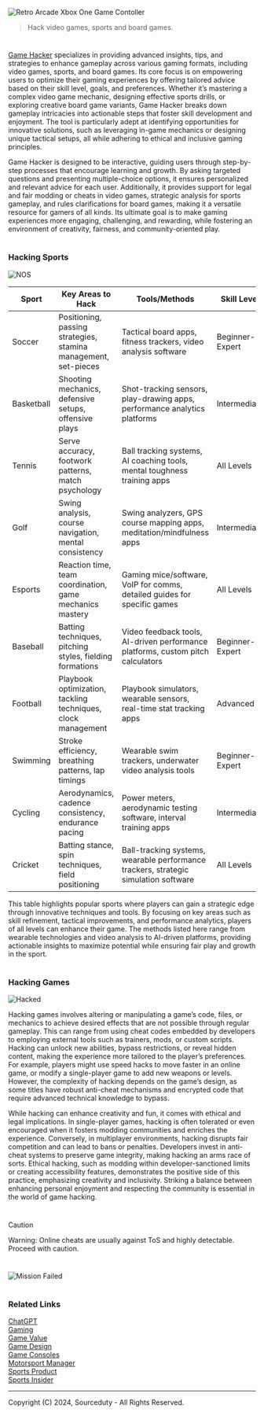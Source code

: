 ![Retro Arcade Xbox One Game Contoller](https://github.com/user-attachments/assets/aa37876b-5da9-449f-8d98-79d493dbd43a)

> Hack video games, sports and board games.
#

[Game Hacker](https://chatgpt.com/g/g-67558cfe8db88191940babcbda59243e-game-hacker) specializes in providing advanced insights, tips, and strategies to enhance gameplay across various gaming formats, including video games, sports, and board games. Its core focus is on empowering users to optimize their gaming experiences by offering tailored advice based on their skill level, goals, and preferences. Whether it’s mastering a complex video game mechanic, designing effective sports drills, or exploring creative board game variants, Game Hacker breaks down gameplay intricacies into actionable steps that foster skill development and enjoyment. The tool is particularly adept at identifying opportunities for innovative solutions, such as leveraging in-game mechanics or designing unique tactical setups, all while adhering to ethical and inclusive gaming principles.

Game Hacker is designed to be interactive, guiding users through step-by-step processes that encourage learning and growth. By asking targeted questions and presenting multiple-choice options, it ensures personalized and relevant advice for each user. Additionally, it provides support for legal and fair modding or cheats in video games, strategic analysis for sports gameplay, and rules clarifications for board games, making it a versatile resource for gamers of all kinds. Its ultimate goal is to make gaming experiences more engaging, challenging, and rewarding, while fostering an environment of creativity, fairness, and community-oriented play.

#
### Hacking Sports

![NOS](https://github.com/user-attachments/assets/7c890fc0-35e7-4768-8801-3b5b5ffe78c2)

| Sport        | Key Areas to Hack                                  | Tools/Methods                                                       | Skill Level       |
|--------------|----------------------------------------------------|----------------------------------------------------------------------|-------------------|
| Soccer       | Positioning, passing strategies, stamina management, set-pieces | Tactical board apps, fitness trackers, video analysis software      | Beginner-Expert   |
| Basketball   | Shooting mechanics, defensive setups, offensive plays | Shot-tracking sensors, play-drawing apps, performance analytics platforms | Intermediate      |
| Tennis       | Serve accuracy, footwork patterns, match psychology | Ball tracking systems, AI coaching tools, mental toughness training apps | All Levels        |
| Golf         | Swing analysis, course navigation, mental consistency | Swing analyzers, GPS course mapping apps, meditation/mindfulness apps | Intermediate      |
| Esports      | Reaction time, team coordination, game mechanics mastery | Gaming mice/software, VoIP for comms, detailed guides for specific games | All Levels        |
| Baseball     | Batting techniques, pitching styles, fielding formations | Video feedback tools, AI-driven performance platforms, custom pitch calculators | Beginner-Expert   |
| Football     | Playbook optimization, tackling techniques, clock management | Playbook simulators, wearable sensors, real-time stat tracking apps  | Advanced          |
| Swimming     | Stroke efficiency, breathing patterns, lap timings | Wearable swim trackers, underwater video analysis tools              | Beginner-Expert   |
| Cycling      | Aerodynamics, cadence consistency, endurance pacing | Power meters, aerodynamic testing software, interval training apps   | Intermediate      |
| Cricket      | Batting stance, spin techniques, field positioning | Ball-tracking systems, wearable performance trackers, strategic simulation software | All Levels        |

This table highlights popular sports where players can gain a strategic edge through innovative techniques and tools. By focusing on key areas such as skill refinement, tactical improvements, and performance analytics, players of all levels can enhance their game. The methods listed here range from wearable technologies and video analysis to AI-driven platforms, providing actionable insights to maximize potential while ensuring fair play and growth in the sport.

#
### Hacking Games

![Hacked](https://github.com/user-attachments/assets/a950c529-423b-4622-a43d-33c936368b4d)

Hacking games involves altering or manipulating a game’s code, files, or mechanics to achieve desired effects that are not possible through regular gameplay. This can range from using cheat codes embedded by developers to employing external tools such as trainers, mods, or custom scripts. Hacking can unlock new abilities, bypass restrictions, or reveal hidden content, making the experience more tailored to the player’s preferences. For example, players might use speed hacks to move faster in an online game, or modify a single-player game to add new weapons or levels. However, the complexity of hacking depends on the game’s design, as some titles have robust anti-cheat mechanisms and encrypted code that require advanced technical knowledge to bypass.

While hacking can enhance creativity and fun, it comes with ethical and legal implications. In single-player games, hacking is often tolerated or even encouraged when it fosters modding communities and enriches the experience. Conversely, in multiplayer environments, hacking disrupts fair competition and can lead to bans or penalties. Developers invest in anti-cheat systems to preserve game integrity, making hacking an arms race of sorts. Ethical hacking, such as modding within developer-sanctioned limits or creating accessibility features, demonstrates the positive side of this practice, emphasizing creativity and inclusivity. Striking a balance between enhancing personal enjoyment and respecting the community is essential in the world of game hacking.

#

> [!CAUTION]
> Warning: Online cheats are usually against ToS and highly detectable. Proceed with caution.

#
![Mission Failed](https://github.com/user-attachments/assets/ba5f728e-6853-4ebb-9a78-3eecfedcc812)

#
### Related Links

[ChatGPT](https://github.com/sourceduty/ChatGPT)
<br>
[Gaming](https://github.com/sourceduty/Gaming)
<br>
[Game Value](https://github.com/sourceduty/Game_Value)
<br>
[Game Design](https://github.com/sourceduty/Game_Design)
<br>
[Game Consoles](https://github.com/sourceduty/Game_Consoles)
<br>
[Motorsport Manager](https://github.com/sourceduty/Motorsport_Manager)
<br>
[Sports Product](https://github.com/sourceduty/Sports_Product)
<br>
[Sports Insider](https://github.com/sourceduty/Sports_Insider)

***
Copyright (C) 2024, Sourceduty - All Rights Reserved.

